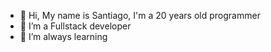 - 👋 Hi, My name is Santiago, I'm a 20 years old programmer
- 👀 I’m a Fullstack developer
- 🌱 I’m always learning

<!---
Santiago135/Santiago135 is a ✨ special ✨ repository because its `README.md` (this file) appears on your GitHub profile.
You can click the Preview link to take a look at your changes.
--->
